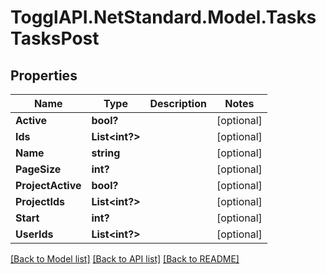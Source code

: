 # TogglAPI.NetStandard.Model.TasksTasksPost
## Properties

Name | Type | Description | Notes
------------ | ------------- | ------------- | -------------
**Active** | **bool?** |  | [optional] 
**Ids** | **List&lt;int?&gt;** |  | [optional] 
**Name** | **string** |  | [optional] 
**PageSize** | **int?** |  | [optional] 
**ProjectActive** | **bool?** |  | [optional] 
**ProjectIds** | **List&lt;int?&gt;** |  | [optional] 
**Start** | **int?** |  | [optional] 
**UserIds** | **List&lt;int?&gt;** |  | [optional] 

[[Back to Model list]](../README.md#documentation-for-models) [[Back to API list]](../README.md#documentation-for-api-endpoints) [[Back to README]](../README.md)


